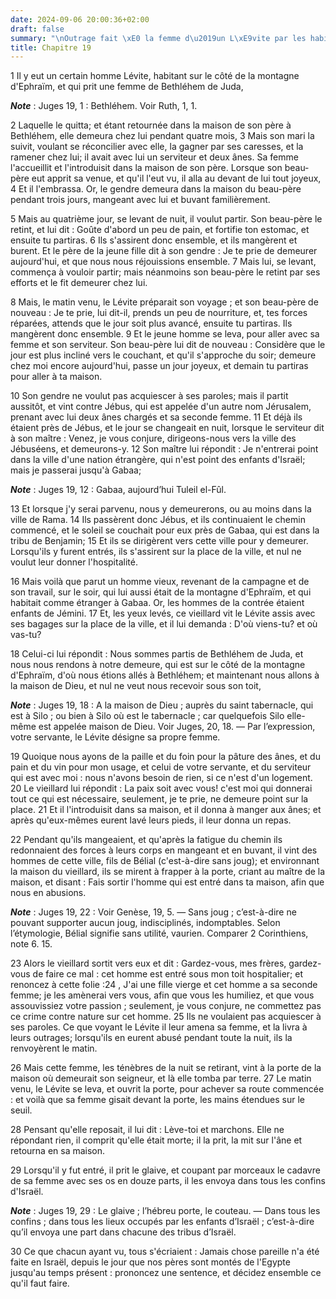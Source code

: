 ```yaml
---
date: 2024-09-06 20:00:36+02:00
draft: false
summary: "\nOutrage fait \xE0 la femme d\u2019un L\xE9vite par les habitants de Gabaa.\n"
title: Chapitre 19
---
```





1 Il y eut un certain homme Lévite, habitant sur le côté de la montagne d'Ephraïm, et qui prit une femme de Bethléhem de Juda,

***Note*** :  Juges 19, 1 : Bethléhem. Voir Ruth, 1, 1.

2 Laquelle le quitta; et étant retournée dans la maison de son père à Bethléhem, elle demeura chez lui pendant quatre mois, 3 Mais son mari la suivit, voulant se réconcilier avec elle, la gagner par ses caresses, et la ramener chez lui; il avait avec lui un serviteur et deux ânes. Sa femme l'accueillit et l'introduisit dans la maison de son père. Lorsque son beau-père eut apprit sa venue, et qu'il l'eut vu, il alla au devant de lui tout joyeux, 4 Et il l'embrassa. Or, le gendre demeura dans la maison du beau-père pendant trois jours, mangeant avec lui et buvant familièrement.


5 Mais au quatrième jour, se levant de nuit, il voulut partir. Son beau-père le retint, et lui dit : Goûte d'abord un peu de pain, et fortifie ton estomac, et ensuite tu partiras. 6 Ils s'assirent donc ensemble, et ils mangèrent et burent. Et le père de la jeune fille dit à son gendre : Je te prie de demeurer aujourd'hui, et que nous nous réjouissions ensemble. 7 Mais lui, se levant, commença à vouloir partir; mais néanmoins son beau-père le retint par ses efforts et le fit demeurer chez lui.


8 Mais, le matin venu, le Lévite préparait son voyage ; et son beau-père de nouveau : Je te prie, lui dit-il, prends un peu de nourriture, et, tes forces réparées, attends que le jour soit plus avancé, ensuite tu partiras. Ils mangèrent donc ensemble. 9 Et le jeune homme se leva, pour aller avec sa femme et son serviteur. Son beau-père lui dit de nouveau : Considère que le jour est plus incliné vers le couchant, et qu'il s'approche du soir; demeure chez moi encore aujourd'hui, passe un jour joyeux, et demain tu partiras pour aller à ta maison.


10 Son gendre ne voulut pas acquiescer à ses paroles; mais il partit aussitôt, et vint contre Jébus, qui est appelée d'un autre nom Jérusalem, prenant avec lui deux ânes chargés et sa seconde femme. 11 Et déjà ils étaient près de Jébus, et le jour se changeait en nuit, lorsque le serviteur dit à son maître : Venez, je vous conjure, dirigeons-nous vers la ville des Jébuséens, et demeurons-y. 12 Son maître lui répondit : Je n'entrerai point dans la ville d'une nation étrangère, qui n'est point des enfants d'Israël; mais je passerai jusqu'à Gabaa;

***Note*** :  Juges 19, 12 : Gabaa, aujourd’hui Tuleil el-Fûl.

13 Et lorsque j'y serai parvenu, nous y demeurerons, ou au moins dans la ville de Rama. 14 Ils passèrent donc Jébus, et ils continuaient le chemin commencé, et le soleil se couchait pour eux près de Gabaa, qui est dans la tribu de Benjamin; 15 Et ils se dirigèrent vers cette ville pour y demeurer. Lorsqu'ils y furent entrés, ils s'assirent sur la place de la ville, et nul ne voulut leur donner l'hospitalité.


16 Mais voilà que parut un homme vieux, revenant de la campagne et de son travail, sur le soir, qui lui aussi était de la montagne d'Ephraïm, et qui habitait comme étranger à Gabaa. Or, les hommes de la contrée étaient enfants de Jémini. 17 Et, les yeux levés, ce vieillard vit le Lévite assis avec ses bagages sur la place de la ville, et il lui demanda : D'où viens-tu? et où vas-tu?

18 Celui-ci lui répondit : Nous sommes partis de Bethléhem de Juda, et nous nous rendons à notre demeure, qui est sur le côté de la montagne d'Ephraïm, d'où nous étions allés à Bethléhem; et maintenant nous allons à la maison de Dieu, et nul ne veut nous recevoir sous son toit,

***Note*** :  Juges 19, 18 : A la maison de Dieu ; auprès du saint tabernacle, qui est à Silo ; ou bien à Silo où est le tabernacle ; car quelquefois Silo elle-même est appelée maison de Dieu. Voir Juges, 20, 18. ― Par l’expression, votre servante, le Lévite désigne sa propre femme.

19 Quoique nous ayons de la paille et du foin pour la pâture des ânes, et du pain et du vin pour mon usage, et celui de votre servante, et du serviteur qui est avec moi : nous n'avons besoin de rien, si ce n'est d'un logement. 20 Le vieillard lui répondit : La paix soit avec vous! c'est moi qui donnerai tout ce qui est nécessaire, seulement, je te prie, ne demeure point sur la place. 21 Et il l'introduisit dans sa maison, et il donna à manger aux ânes; et après qu'eux-mêmes eurent lavé leurs pieds, il leur donna un repas.


22 Pendant qu'ils mangeaient, et qu'après la fatigue du chemin ils redonnaient des forces à leurs corps en mangeant et en buvant, il vint des hommes de cette ville, fils de Bélial (c'est-à-dire sans joug); et environnant la maison du vieillard, ils se mirent à frapper à la porte, criant au maître de la maison, et disant : Fais sortir l'homme qui est entré dans ta maison, afin que nous en abusions.

***Note*** :  Juges 19, 22 : Voir Genèse, 19, 5. ― Sans joug ; c’est-à-dire ne pouvant supporter aucun joug, indisciplinés, indomptables. Selon l’étymologie, Bélial signifie sans utilité, vaurien. Comparer 2 Corinthiens, note 6. 15.

23 Alors le vieillard sortit vers eux et dit : Gardez-vous, mes frères, gardez-vous de faire ce mal : cet homme est entré sous mon toit hospitalier; et renoncez à cette folie :24 , J'ai une fille vierge et cet homme a sa seconde femme; je les amènerai vers vous, afin que vous les humiliez, et que vous assouvissiez votre passion ; seulement, je vous conjure, ne commettez pas ce crime contre nature sur cet homme. 25 Ils ne voulaient pas acquiescer à ses paroles. Ce que voyant le Lévite il leur amena sa femme, et la livra à leurs outrages; lorsqu'ils en eurent abusé pendant toute la nuit, ils la renvoyèrent le matin.


26 Mais cette femme, les ténèbres de la nuit se retirant, vint à la porte de la maison où demeurait son seigneur, et là elle tomba par terre. 27 Le matin venu, le Lévite se leva, et ouvrit la porte, pour achever sa route commencée : et voilà que sa femme gisait devant la porte, les mains étendues sur le seuil.

28 Pensant qu'elle reposait, il lui dit : Lève-toi et marchons. Elle ne répondant rien, il comprit qu'elle était morte; il la prit, la mit sur l'âne et retourna en sa maison.


29 Lorsqu'il y fut entré, il prit le glaive, et coupant par morceaux le cadavre de sa femme avec ses os en douze parts, il les envoya dans tous les confins d'Israël.

***Note*** :  Juges 19, 29 : Le glaive ; l’hébreu porte, le couteau. ― Dans tous les confins ; dans tous les lieux occupés par les enfants d’Israël ; c’est-à-dire qu’il envoya une part dans chacune des tribus d’Israël.

30 Ce que chacun ayant vu, tous s'écriaient : Jamais chose pareille n'a été faite en Israël, depuis le jour que nos pères sont montés de l'Egypte jusqu'au temps présent : prononcez une sentence, et décidez ensemble ce qu'il faut faire.

